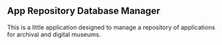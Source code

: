 App Repository Database Manager
------------------------------

This is a little application designed to manage a repository of applications for archival and digital museums.
